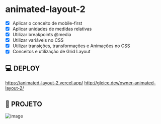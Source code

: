 # animated-layout-2

- [x]  Aplicar o conceito de mobile-first
- [x]  Aplicar unidades de medidas relativas
- [x]  Utilizar breakpoints @media
- [x]  Utilizar variáveis no CSS
- [x]  Utilizar transições, transformações e Animações no CSS
- [x]  Conceitos e utilização de Grid Layout

## 💻 DEPLOY ##
https://animated-layout-2.vercel.app/
http://gleice.dev/owner-animated-layout-2/

## 🔖 PROJETO
![image](https://user-images.githubusercontent.com/61830297/190839669-7b51395f-8d45-4ed6-a8b3-1475cabafd56.png)
